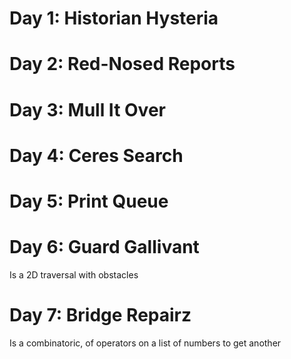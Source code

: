# Day 1: Historian Hysteria
# Day 2: Red-Nosed Reports
# Day 3: Mull It Over
# Day 4: Ceres Search
# Day 5: Print Queue
# Day 6: Guard Gallivant
Is a 2D traversal with obstacles
# Day 7: Bridge Repairz
Is a combinatoric, of operators on a list of numbers to get another